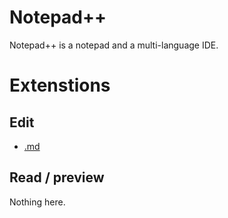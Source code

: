 # Notepad++

Notepad++ is a notepad and a multi-language IDE.

# Extenstions
## Edit
* [.md](../exts/md.md)

## Read / preview
Nothing here.
